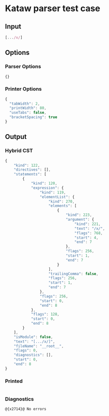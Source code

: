 # Kataw parser test case

## Input

`````js
[.../x/]
`````

## Options

### Parser Options

`````js
{}
`````

### Printer Options

`````js
{
  "tabWidth": 2,
  "printWidth": 80,
  "useTabs": false,
  "bracketSpacing": true
}
`````

## Output

### Hybrid CST

```javascript
{
    "kind": 122,
    "directives": [],
    "statements": [
        {
            "kind": 120,
            "expression": {
                "kind": 119,
                "elementList": {
                    "kind": 270,
                    "elements": [
                        {
                            "kind": 223,
                            "argument": {
                                "kind": 221,
                                "text": "/x/",
                                "flags": 768,
                                "start": 4,
                                "end": 7
                            },
                            "flags": 256,
                            "start": 1,
                            "end": 7
                        }
                    ],
                    "trailingComma": false,
                    "flags": 256,
                    "start": 1,
                    "end": 7
                },
                "flags": 256,
                "start": 0,
                "end": 8
            },
            "flags": 128,
            "start": 0,
            "end": 8
        }
    ],
    "isModule": false,
    "text": "[.../x/]",
    "fileName": "__root__",
    "flags": 0,
    "diagnostics": [],
    "start": 0,
    "end": 8
}
```

### Printed

```javascript

```

### Diagnostics

```javascript
@{x2714}@ No errors
```

